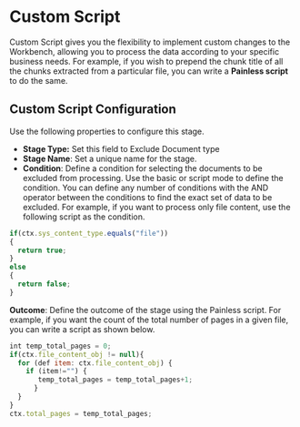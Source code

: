 # Custom Script

Custom Script gives you the flexibility to implement custom changes to the Workbench, allowing you to process the data according to your specific business needs. For example, if you wish to prepend the chunk title of all the chunks extracted from a particular file, you can write a **Painless script** to do the same. 


## **Custom Script Configuration**

Use the following properties to configure this stage. 

* **Stage Type:** Set this field to Exclude Document type
* **Stage Name**: Set a unique name for the stage.
* **Condition**: Define a condition for selecting the documents to be excluded from processing. Use the basic or script mode to define the condition. You can define any number of conditions with the AND operator between the conditions to find the exact set of data to be excluded. For example, if you want to process only file content, use the following script as the condition.

```javascript
if(ctx.sys_content_type.equals("file"))
{ 
  return true;
}
else 
{
  return false;
}
```

**Outcome**: Define the outcome of the stage using the Painless script. For example, if you want the count of the total number of pages in a given file, you can write a script as shown below.


```javascript
int temp_total_pages = 0;
if(ctx.file_content_obj != null){
  for (def item: ctx.file_content_obj) {
    if (item!="") {
       temp_total_pages = temp_total_pages+1;
      }
  }
}
ctx.total_pages = temp_total_pages;
```
